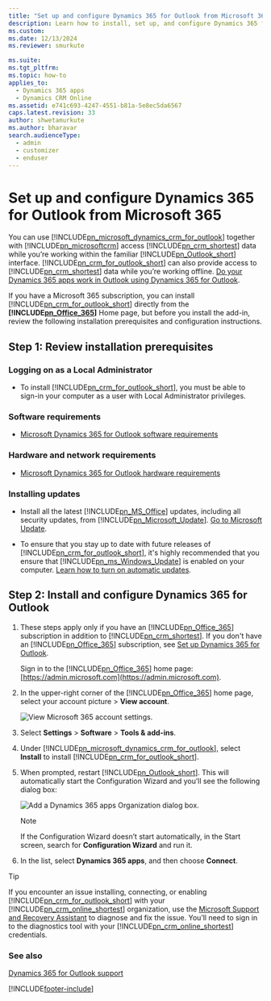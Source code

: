 ```yaml
---
title: "Set up and configure Dynamics 365 for Outlook from Microsoft 365 | MicrosoftDocs"
description: Learn how to install, set up, and configure Dynamics 365 for Outlook directly from the Microsoft 365 Home page.
ms.custom:
ms.date: 12/13/2024
ms.reviewer: smurkute

ms.suite:
ms.tgt_pltfrm:
ms.topic: how-to
applies_to: 
  - Dynamics 365 apps 
  - Dynamics CRM Online
ms.assetid: e741c693-4247-4551-b81a-5e8ec5da6567
caps.latest.revision: 33
author: shwetamurkute
ms.author: bharavar
search.audienceType:
  - admin
  - customizer
  - enduser
---
```

# Set up and configure Dynamics 365 for Outlook from Microsoft 365
You can use [!INCLUDE[pn_microsoft_dynamics_crm_for_outlook](../../includes/pn-microsoft-dynamics-crm-for-outlook.md)] together with [!INCLUDE[pn_microsoftcrm](../../includes/pn-microsoftcrm.md)] access [!INCLUDE[pn_crm_shortest](../../includes/pn-crm-shortest.md)] data while you’re working within the familiar [!INCLUDE[pn_Outlook_short](../../includes/pn-outlook-short.md)] interface. [!INCLUDE[pn_crm_for_outlook_short](../../includes/pn-crm-for-outlook-short.md)] can also provide access to [!INCLUDE[pn_crm_shortest](../../includes/pn-crm-shortest.md)] data while you’re working offline. [Do your Dynamics 365 apps work in Outlook using Dynamics 365 for Outlook](dynamics-365-work-outlook.md).  
  
 If you have a Microsoft 365 subscription, you can install [!INCLUDE[pn_crm_for_outlook_short](../../includes/pn-crm-for-outlook-short.md)] directly from the **[!INCLUDE[pn_Office_365](../../includes/pn-office-365.md)]** Home page, but before you install the add-in, review the following installation prerequisites and configuration instructions.  
  
## Step 1: Review installation prerequisites  
  
### Logging on as a Local Administrator  
  
- To install [!INCLUDE[pn_crm_for_outlook_short](../../includes/pn-crm-for-outlook-short.md)], you must be able to sign-in your computer as a user with Local Administrator privileges.  
  
### Software requirements  
  
-   [Microsoft Dynamics 365 for Outlook software requirements](../admin-guide/software-requirements.md)

### Hardware and network requirements

-   [Microsoft Dynamics 365 for Outlook hardware requirements](../admin-guide/hardware-requirements.md)
  
### Installing updates  
  
- Install all the latest [!INCLUDE[pn_MS_Office](../../includes/pn-ms-office.md)] updates, including all security updates, from [!INCLUDE[pn_Microsoft_Update](../../includes/pn-microsoft-update.md)]. [Go to Microsoft Update](https://go.microsoft.com/fwlink/p/?LinkId=165705).  
  
- To ensure that you stay up to date with future releases of [!INCLUDE[pn_crm_for_outlook_short](../../includes/pn-crm-for-outlook-short.md)], it's highly recommended that you ensure that [!INCLUDE[pn_ms_Windows_Update](../../includes/pn-ms-windows-update.md)] is enabled on your computer. [Learn how to turn on automatic updates](https://go.microsoft.com/fwlink/p/?LinkID=518633).  
  
## Step 2: Install and configure Dynamics 365 for Outlook  
  
1. These steps apply only if you have an [!INCLUDE[pn_Office_365](../../includes/pn-office-365.md)] subscription in addition to [!INCLUDE[pn_crm_shortest](../../includes/pn-crm-shortest.md)]. If you don't have an [!INCLUDE[pn_Office_365](../../includes/pn-office-365.md)] subscription, see [Set up Dynamics 365 for Outlook](set-up.md).  
  
    Sign in to the [!INCLUDE[pn_Office_365](../../includes/pn-office-365.md)] home page: [https://admin.microsoft.com](https://admin.microsoft.com).  
  
2. In the upper-right corner of the [!INCLUDE[pn_Office_365](../../includes/pn-office-365.md)] home page, select your account picture > **View account**.  
  
    ![View Microsoft 365 account settings.](../media/o365-settings-account.png "View Microsoft 365 account settings")  
  
3. Select **Settings** > **Software** > **Tools & add-ins**.  
  
4. Under [!INCLUDE[pn_microsoft_dynamics_crm_for_outlook](../../includes/pn-microsoft-dynamics-crm-for-outlook.md)], select **Install** to install [!INCLUDE[pn_crm_for_outlook_short](../../includes/pn-crm-for-outlook-short.md)].  
  
5. When prompted, restart [!INCLUDE[pn_Outlook_short](../../includes/pn-outlook-short.md)]. This will automatically start the Configuration Wizard and you’ll see the following dialog box:  
  
    ![Add a Dynamics 365 apps Organization dialog box.](../media/crm-outlook-add-organization.png "Add a Dynamics 365 apps Organization dialog box")  
  
   > [!NOTE]
   >  If the Configuration Wizard doesn’t start automatically, in the Start screen, search for **Configuration Wizard** and run it.  
  
6. In the list, select **Dynamics 365 apps**, and then choose **Connect**.  
  
> [!TIP]
>  If you encounter an issue installing, connecting, or enabling [!INCLUDE[pn_crm_for_outlook_short](../../includes/pn-crm-for-outlook-short.md)] with your [!INCLUDE[pn_crm_online_shortest](../../includes/pn-crm-online-shortest.md)] organization, use the [Microsoft Support and Recovery Assistant](https://aka.ms/crmocpub) to diagnose and fix the issue. You’ll need to sign in to the diagnostics tool with your [!INCLUDE[pn_crm_online_shortest](../../includes/pn-crm-online-shortest.md)] credentials.

### See also
 [Dynamics 365 for Outlook support](../admin-guide/support.md)


[!INCLUDE[footer-include](../../includes/footer-banner.md)]

